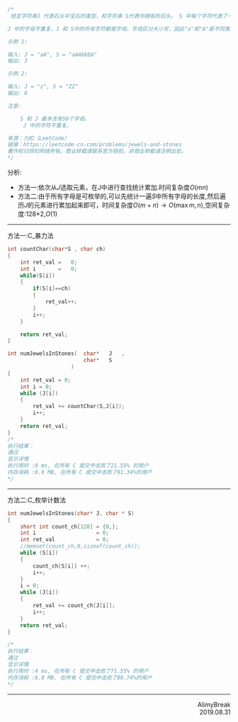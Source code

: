 ```C
/*
 给定字符串J 代表石头中宝石的类型，和字符串 S代表你拥有的石头。 S 中每个字符代表了一种你拥有的石头的类型，你想知道你拥有的石头中有多少是宝石。

J 中的字母不重复，J 和 S中的所有字符都是字母。字母区分大小写，因此"a"和"A"是不同类型的石头。

示例 1:

输入: J = "aA", S = "aAAbbbb"
输出: 3

示例 2:

输入: J = "z", S = "ZZ"
输出: 0

注意:

    S 和 J 最多含有50个字母。
     J 中的字符不重复。

来源：力扣（LeetCode）
链接：https://leetcode-cn.com/problems/jewels-and-stones
著作权归领扣网络所有。商业转载请联系官方授权，非商业转载请注明出处。
*/
```
分析:
+ 方法一:依次从$J$选取元素，在J中进行查找统计累加.时间复杂度$O(mn)$
+ 方法二:由于所有字母是可枚举的,可以先统计一遍$S$中所有字母的长度,然后遍历$J$的元素进行累加起来即可，时间复杂度$O(m+n)\to O(\max{m,n})$,空间复杂度:128\*2,$O(1)$


***
方法一:C_暴力法
```C
int countChar(char*S , char ch)
{
    int ret_val =   0;
    int i       =   0;
    while(S[i])
    {
        if(S[i]==ch)
        {
            ret_val++;
        }
        i++;
    }

    return ret_val;
}

int numJewelsInStones(  char*   J   ,
                        char*   S
                    )
{
    int ret_val = 0;
    int i = 0;
    while (J[i])
    {
        ret_val += countChar(S,J[i]);
        i++;
    }
    return ret_val;
}
/*
执行结果：
通过
显示详情
执行用时 :8 ms, 在所有 C 提交中击败了21.55% 的用户
内存消耗 :6.6 MB, 在所有 C 提交中击败了91.34%的用户
*/
```
***
方法二:C_枚举计数法
```C
int numJewelsInStones(char* J, char * S)
{
    short int count_ch[128] = {0,};
    int i                   = 0;
    int ret_val             = 0;
    //memset(count_ch,0,sizeof(count_ch));
    while (S[i])
    {
        count_ch[S[i]] ++;
        i++;
    }
    i = 0;
    while (J[i])
    {
        ret_val += count_ch[J[i]];
        i++;
    }
    return ret_val;
}

/*
执行结果：
通过
显示详情
执行用时 :4 ms, 在所有 C 提交中击败了71.55% 的用户
内存消耗 :6.8 MB, 在所有 C 提交中击败了80.74%的用户
*/
```



***

<div align = right>
AlimyBreak
</div>
<div align = right>
2019.08.31
</div>
